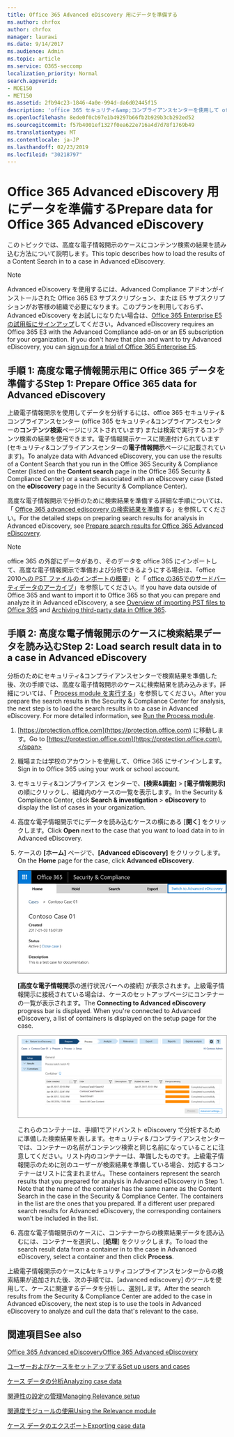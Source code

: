 ```yaml
---
title: Office 365 Advanced eDiscovery 用にデータを準備する
ms.author: chrfox
author: chrfox
manager: laurawi
ms.date: 9/14/2017
ms.audience: Admin
ms.topic: article
ms.service: O365-seccomp
localization_priority: Normal
search.appverid:
- MOE150
- MET150
ms.assetid: 2fb94c23-1846-4a0e-994d-da6d02445f15
description: 'office 365 セキュリティ&amp;コンプライアンスセンターを使用して office 365 Advanced eDiscovery で分析するために office 365 データを準備する方法について説明します。 '
ms.openlocfilehash: 8ede0f0cb97e1b49297b66fb2b929b3cb292ed52
ms.sourcegitcommit: f57b4001ef1327f0ea622e716a4d7d78f1769b49
ms.translationtype: MT
ms.contentlocale: ja-JP
ms.lasthandoff: 02/23/2019
ms.locfileid: "30218797"
---
```

# <a name="prepare-data-for-office-365-advanced-ediscovery"></a><span data-ttu-id="2891c-103">Office 365 Advanced eDiscovery 用にデータを準備する</span><span class="sxs-lookup"><span data-stu-id="2891c-103">Prepare data for Office 365 Advanced eDiscovery</span></span>

<span data-ttu-id="2891c-104">このトピックでは、高度な電子情報開示のケースにコンテンツ検索の結果を読み込む方法について説明します。</span><span class="sxs-lookup"><span data-stu-id="2891c-104">This topic describes how to load the results of a Content Search in to a case in Advanced eDiscovery.</span></span> 
  
> [!NOTE]
> <span data-ttu-id="2891c-p101">Advanced eDiscovery を使用するには、Advanced Compliance アドオンがインストールされた Office 365 E3 サブスクリプション、または E5 サブスクリプションがお客様の組織で必要になります。このプランを利用しておらず、Advanced eDiscovery をお試しになりたい場合は、[Office 365 Enterprise E5 の試用版にサインアップ](https://go.microsoft.com/fwlink/p/?LinkID=698279)してください。</span><span class="sxs-lookup"><span data-stu-id="2891c-p101">Advanced eDiscovery requires an Office 365 E3 with the Advanced Compliance add-on or an E5 subscription for your organization. If you don't have that plan and want to try Advanced eDiscovery, you can [sign up for a trial of Office 365 Enterprise E5](https://go.microsoft.com/fwlink/p/?LinkID=698279).</span></span> 
  
## <a name="step-1-prepare-office-365-data-for-advanced-ediscovery"></a><span data-ttu-id="2891c-107">手順 1: 高度な電子情報開示用に Office 365 データを準備する</span><span class="sxs-lookup"><span data-stu-id="2891c-107">Step 1: Prepare Office 365 data for Advanced eDiscovery</span></span>

<span data-ttu-id="2891c-108">上級電子情報開示を使用してデータを分析するには、office 365 セキュリティ&amp;コンプライアンスセンター (office 365 セキュリティ&amp;コンプライアンスセンターの**コンテンツ検索**ページにリストされています) または検索で実行するコンテンツ検索の結果を使用できます。電子情報開示ケースに関連付けられています (セキュリティ&amp;コンプライアンスセンターの**電子情報開示**ページに記載されています)。</span><span class="sxs-lookup"><span data-stu-id="2891c-108">To analyze data with Advanced eDiscovery, you can use the results of a Content Search that you run in the Office 365 Security &amp; Compliance Center (listed on the **Content search** page in the Office 365 Security &amp; Compliance Center) or a search associated with an eDiscovery case (listed on the **eDiscovery** page in the Security &amp; Compliance Center).</span></span> 
  
<span data-ttu-id="2891c-109">高度な電子情報開示で分析のために検索結果を準備する詳細な手順については、「 [Office 365 advanced ediscovery の検索結果を準備](prepare-search-results-for-advanced-ediscovery.md)する」を参照してください。</span><span class="sxs-lookup"><span data-stu-id="2891c-109">For the detailed steps on preparing search results for analysis in Advanced eDiscovery, see [Prepare search results for Office 365 Advanced eDiscovery](prepare-search-results-for-advanced-ediscovery.md).</span></span>
  
> [!NOTE]
> <span data-ttu-id="2891c-110">office 365 の外部にデータがあり、そのデータを office 365 にインポートして、高度な電子情報開示で準備および分析できるようにする場合は、「office 2010[への PST ファイルのインポートの概要](https://support.office.com/article/ba688e0a-0fcb-4bd7-8e57-2b669564ea84)」と「 [office の365でのサードパーティデータのアーカイブ](https://go.microsoft.com/fwlink/p/?linkid=716918)」を参照してください。</span><span class="sxs-lookup"><span data-stu-id="2891c-110">If you have data outside of Office 365 and want to import it to Office 365 so that you can prepare and analyze it in Advanced eDiscovery, a see [Overview of importing PST files to Office 365](https://support.office.com/article/ba688e0a-0fcb-4bd7-8e57-2b669564ea84) and [Archiving third-party data in Office 365](https://go.microsoft.com/fwlink/p/?linkid=716918).</span></span> 
  
## <a name="step-2-load-search-result-data-in-to-a-case-in-advanced-ediscovery"></a><span data-ttu-id="2891c-111">手順 2: 高度な電子情報開示のケースに検索結果データを読み込む</span><span class="sxs-lookup"><span data-stu-id="2891c-111">Step 2: Load search result data in to a case in Advanced eDiscovery</span></span>

<span data-ttu-id="2891c-p102">分析のためにセキュリティ&amp;コンプライアンスセンターで検索結果を準備した後、次の手順では、高度な電子情報開示のケースに検索結果を読み込みます。詳細については、「 [Process module を実行する](run-the-process-module-in-advanced-ediscovery.md)」を参照してください。</span><span class="sxs-lookup"><span data-stu-id="2891c-p102">After you prepare the search results in the Security &amp; Compliance Center for analysis, the next step is to load the search results in to a case in Advanced eDiscovery. For more detailed information, see [Run the Process module](run-the-process-module-in-advanced-ediscovery.md).</span></span>
  
1. <span data-ttu-id="2891c-114">[https://protection.office.com](https://protection.office.com) に移動します。</span><span class="sxs-lookup"><span data-stu-id="2891c-114">Go to [https://protection.office.com](https://protection.office.com).</span></span>
    
2. <span data-ttu-id="2891c-115">職場または学校のアカウントを使用して、Office 365 にサインインします。</span><span class="sxs-lookup"><span data-stu-id="2891c-115">Sign in to Office 365 using your work or school account.</span></span>
    
3. <span data-ttu-id="2891c-116">セキュリティ&amp;コンプライアンス センターで、**[検索&amp;調査]** \> **[電子情報開示]** の順にクリックし、組織内のケースの一覧を表示します。</span><span class="sxs-lookup"><span data-stu-id="2891c-116">In the Security &amp; Compliance Center, click **Search &amp; investigation** \> **eDiscovery** to display the list of cases in your organization.</span></span> 
    
4. <span data-ttu-id="2891c-117">高度な電子情報開示でにデータを読み込むケースの横にある [**開く**] をクリックします。</span><span class="sxs-lookup"><span data-stu-id="2891c-117">Click **Open** next to the case that you want to load data in to in Advanced eDiscovery.</span></span> 
    
5. <span data-ttu-id="2891c-118">ケースの **[ホーム]** ページで、**[Advanced eDiscovery]** をクリックします。</span><span class="sxs-lookup"><span data-stu-id="2891c-118">On the **Home** page for the case, click **Advanced eDiscovery**.</span></span> 
    
    ![[高度な電子情報開示に切り替え] をクリックして、高度な電子情報開示でケースを開きます。](media/8e34ba23-62e3-4e68-a530-b6ece39b54be.png)
  
    <span data-ttu-id="2891c-p103">**[高度な電子情報開示**の進行状況バーへの接続] が表示されます。上級電子情報開示に接続されている場合は、ケースのセットアップページにコンテナーの一覧が表示されます。</span><span class="sxs-lookup"><span data-stu-id="2891c-p103">The **Connecting to Advanced eDiscovery** progress bar is displayed. When you're connected to Advanced eDiscovery, a list of containers is displayed on the setup page for the case.</span></span> 
    
    ![詳細な電子情報開示でケースが表示される](media/8036e152-70dc-4bb7-9379-61c1ed8326b4.png)
  
     <span data-ttu-id="2891c-p104">これらのコンテナーは、手順1でアドバンスト eDiscovery で分析するために準備した検索結果を表します。セキュリティ&amp; /コンプライアンスセンターでは、コンテナーの名前がコンテンツ検索と同じ名前になっていることに注意してください。リスト内のコンテナーは、準備したものです。上級電子情報開示のために別のユーザーが検索結果を準備している場合、対応するコンテナーはリストに含まれません。</span><span class="sxs-lookup"><span data-stu-id="2891c-p104">These containers represent the search results that you prepared for analysis in Advanced eDiscovery in Step 1. Note that the name of the container has the same name as the Content Search in the case in the Security &amp; Compliance Center. The containers in the list are the ones that you prepared. If a different user prepared search results for Advanced eDiscovery, the corresponding containers won't be included in the list.</span></span> 
    
6. <span data-ttu-id="2891c-127">高度な電子情報開示のケースに、コンテナーからの検索結果データを読み込むには、コンテナーを選択し、[**処理**] をクリックします。</span><span class="sxs-lookup"><span data-stu-id="2891c-127">To load the search result data from a container in to the case in Advanced eDiscovery, select a container and then click **Process**.</span></span>
    
<span data-ttu-id="2891c-128">上級電子情報開示のケースに&amp;セキュリティコンプライアンスセンターからの検索結果が追加された後、次の手順では、[advanced ediscovery] のツールを使用して、ケースに関連するデータを分析し、選別します。</span><span class="sxs-lookup"><span data-stu-id="2891c-128">After the search results from the Security &amp; Compliance Center are added to the case in Advanced eDiscovery, the next step is to use the tools in Advanced eDiscovery to analyze and cull the data that's relevant to the case.</span></span> 
  
## <a name="see-also"></a><span data-ttu-id="2891c-129">関連項目</span><span class="sxs-lookup"><span data-stu-id="2891c-129">See also</span></span>

[<span data-ttu-id="2891c-130">Office 365 Advanced eDiscovery</span><span class="sxs-lookup"><span data-stu-id="2891c-130">Office 365 Advanced eDiscovery</span></span>](office-365-advanced-ediscovery.md)
  
[<span data-ttu-id="2891c-131">ユーザーおよびケースをセットアップする</span><span class="sxs-lookup"><span data-stu-id="2891c-131">Set up users and cases</span></span>](set-up-users-and-cases-in-advanced-ediscovery.md)
  
[<span data-ttu-id="2891c-132">ケース データの分析</span><span class="sxs-lookup"><span data-stu-id="2891c-132">Analyzing case data</span></span>](analyze-case-data-with-advanced-ediscovery.md)
  
[<span data-ttu-id="2891c-133">関連性の設定の管理</span><span class="sxs-lookup"><span data-stu-id="2891c-133">Managing Relevance setup</span></span>](manage-relevance-setup-in-advanced-ediscovery.md)
  
[<span data-ttu-id="2891c-134">関連度モジュールの使用</span><span class="sxs-lookup"><span data-stu-id="2891c-134">Using the Relevance module</span></span>](use-relevance-in-advanced-ediscovery.md)
  
[<span data-ttu-id="2891c-135">ケース データのエクスポート</span><span class="sxs-lookup"><span data-stu-id="2891c-135">Exporting case data</span></span>](export-case-data-in-advanced-ediscovery.md)

